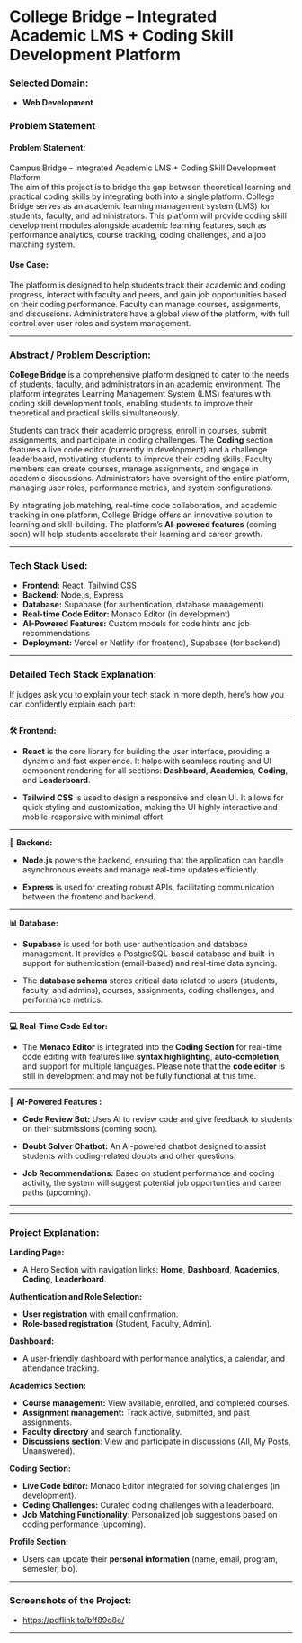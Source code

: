 # **College Bridge – Integrated Academic LMS + Coding Skill Development Platform**

### **Selected Domain:**
- **Web Development**

### **Problem Statement**

#### **Problem Statement:**
Campus Bridge – Integrated Academic LMS + Coding Skill Development Platform  
The aim of this project is to bridge the gap between theoretical learning and practical coding skills by integrating both into a single platform. College Bridge serves as an academic learning management system (LMS) for students, faculty, and administrators. This platform will provide coding skill development modules alongside academic learning features, such as performance analytics, course tracking, coding challenges, and a job matching system.

#### **Use Case:**
The platform is designed to help students track their academic and coding progress, interact with faculty and peers, and gain job opportunities based on their coding performance. Faculty can manage courses, assignments, and discussions. Administrators have a global view of the platform, with full control over user roles and system management.

---

### **Abstract / Problem Description:**

**College Bridge** is a comprehensive platform designed to cater to the needs of students, faculty, and administrators in an academic environment. The platform integrates Learning Management System (LMS) features with coding skill development tools, enabling students to improve their theoretical and practical skills simultaneously.

Students can track their academic progress, enroll in courses, submit assignments, and participate in coding challenges. The **Coding** section features a live code editor (currently in development) and a challenge leaderboard, motivating students to improve their coding skills. Faculty members can create courses, manage assignments, and engage in academic discussions. Administrators have oversight of the entire platform, managing user roles, performance metrics, and system configurations.

By integrating job matching, real-time code collaboration, and academic tracking in one platform, College Bridge offers an innovative solution to learning and skill-building. The platform’s **AI-powered features** (coming soon) will help students accelerate their learning and career growth.

---

### **Tech Stack Used:**

- **Frontend:** React, Tailwind CSS
- **Backend:** Node.js, Express
- **Database:** Supabase (for authentication, database management)
- **Real-time Code Editor:** Monaco Editor (in development)
- **AI-Powered Features:** Custom models for code hints and job recommendations
- **Deployment:** Vercel or Netlify (for frontend), Supabase (for backend)

---

### **Detailed Tech Stack Explanation:**

If judges ask you to explain your tech stack in more depth, here’s how you can confidently explain each part:

---

**🛠️ Frontend:**

- **React** is the core library for building the user interface, providing a dynamic and fast experience. It helps with seamless routing and UI component rendering for all sections: **Dashboard**, **Academics**, **Coding**, and **Leaderboard**.
  
- **Tailwind CSS** is used to design a responsive and clean UI. It allows for quick styling and customization, making the UI highly interactive and mobile-responsive with minimal effort.

---

**🔐 Backend:**

- **Node.js** powers the backend, ensuring that the application can handle asynchronous events and manage real-time updates efficiently.
  
- **Express** is used for creating robust APIs, facilitating communication between the frontend and backend.

---

**📊 Database:**

- **Supabase** is used for both user authentication and database management. It provides a PostgreSQL-based database and built-in support for authentication (email-based) and real-time data syncing.
  
- The **database schema** stores critical data related to users (students, faculty, and admins), courses, assignments, coding challenges, and performance metrics.

---

**💻 Real-Time Code Editor:**

- The **Monaco Editor** is integrated into the **Coding Section** for real-time code editing with features like **syntax highlighting**, **auto-completion**, and support for multiple languages. Please note that the **code editor** is still in development and may not be fully functional at this time.

---

**🤖 AI-Powered Features :**

- **Code Review Bot:** Uses AI to review code and give feedback to students on their submissions (coming soon).
  
- **Doubt Solver Chatbot:** An AI-powered chatbot designed to assist students with coding-related doubts and other questions.

- **Job Recommendations:** Based on student performance and coding activity, the system will suggest potential job opportunities and career paths (upcoming).

---

---

### **Project Explanation:**

**Landing Page:**
- A Hero Section with navigation links: **Home**, **Dashboard**, **Academics**, **Coding**, **Leaderboard**.
  
**Authentication and Role Selection:**
- **User registration** with email confirmation.
- **Role-based registration** (Student, Faculty, Admin).

**Dashboard:**
- A user-friendly dashboard with performance analytics, a calendar, and attendance tracking.

**Academics Section:**
- **Course management:** View available, enrolled, and completed courses.
- **Assignment management:** Track active, submitted, and past assignments.
- **Faculty directory** and search functionality.
- **Discussions section**: View and participate in discussions (All, My Posts, Unanswered).

**Coding Section:**
- **Live Code Editor:** Monaco Editor integrated for solving challenges (in development).
- **Coding Challenges:** Curated coding challenges with a leaderboard.
- **Job Matching Functionality**: Personalized job suggestions based on coding performance (upcoming).

**Profile Section:**
- Users can update their **personal information** (name, email, program, semester, bio).

---

### **Screenshots of the Project:**
- https://pdflink.to/bff89d8e/
---

